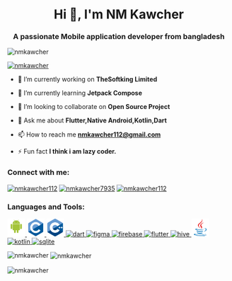 <h1 align="center">Hi 👋, I'm NM Kawcher</h1>
<h3 align="center">A passionate Mobile application developer from bangladesh</h3>

<p align="left"> <img src="https://komarev.com/ghpvc/?username=nmkawcher&label=Profile%20views&color=0e75b6&style=flat" alt="nmkawcher" /> </p>

<p align="left"> <a href="https://github.com/ryo-ma/github-profile-trophy"><img src="https://github-profile-trophy.vercel.app/?username=nmkawcher" alt="nmkawcher" /></a> </p>

- 🔭 I’m currently working on **TheSoftking Limited**

- 🌱 I’m currently learning **Jetpack Compose**

- 👯 I’m looking to collaborate on **Open Source Project**

- 💬 Ask me about **Flutter,Native Android,Kotlin,Dart**

- 📫 How to reach me **nmkawcher112@gmail.com**

- ⚡ Fun fact **I think i am lazy coder.**

<h3 align="left">Connect with me:</h3>
<p align="left">
<a href="https://linkedin.com/in/nmkawcher112" target="blank"><img align="center" src="https://raw.githubusercontent.com/rahuldkjain/github-profile-readme-generator/master/src/images/icons/Social/linked-in-alt.svg" alt="nmkawcher112" height="30" width="40" /></a>
<a href="https://www.youtube.com/c/nmkawcher7935" target="blank"><img align="center" src="https://raw.githubusercontent.com/rahuldkjain/github-profile-readme-generator/master/src/images/icons/Social/youtube.svg" alt="nmkawcher7935" height="30" width="40" /></a>
<a href="https://www.leetcode.com/nmkawcher112" target="blank"><img align="center" src="https://raw.githubusercontent.com/rahuldkjain/github-profile-readme-generator/master/src/images/icons/Social/leet-code.svg" alt="nmkawcher112" height="30" width="40" /></a>
</p>

<h3 align="left">Languages and Tools:</h3>
<p align="left"> <a href="https://developer.android.com" target="_blank" rel="noreferrer"> <img src="https://raw.githubusercontent.com/devicons/devicon/master/icons/android/android-original-wordmark.svg" alt="android" width="40" height="40"/> </a> <a href="https://www.cprogramming.com/" target="_blank" rel="noreferrer"> <img src="https://raw.githubusercontent.com/devicons/devicon/master/icons/c/c-original.svg" alt="c" width="40" height="40"/> </a> <a href="https://www.w3schools.com/cpp/" target="_blank" rel="noreferrer"> <img src="https://raw.githubusercontent.com/devicons/devicon/master/icons/cplusplus/cplusplus-original.svg" alt="cplusplus" width="40" height="40"/> </a> <a href="https://dart.dev" target="_blank" rel="noreferrer"> <img src="https://www.vectorlogo.zone/logos/dartlang/dartlang-icon.svg" alt="dart" width="40" height="40"/> </a> <a href="https://www.figma.com/" target="_blank" rel="noreferrer"> <img src="https://www.vectorlogo.zone/logos/figma/figma-icon.svg" alt="figma" width="40" height="40"/> </a> <a href="https://firebase.google.com/" target="_blank" rel="noreferrer"> <img src="https://www.vectorlogo.zone/logos/firebase/firebase-icon.svg" alt="firebase" width="40" height="40"/> </a> <a href="https://flutter.dev" target="_blank" rel="noreferrer"> <img src="https://www.vectorlogo.zone/logos/flutterio/flutterio-icon.svg" alt="flutter" width="40" height="40"/> </a> <a href="https://hive.apache.org/" target="_blank" rel="noreferrer"> <img src="https://www.vectorlogo.zone/logos/apache_hive/apache_hive-icon.svg" alt="hive" width="40" height="40"/> </a> <a href="https://www.java.com" target="_blank" rel="noreferrer"> <img src="https://raw.githubusercontent.com/devicons/devicon/master/icons/java/java-original.svg" alt="java" width="40" height="40"/> </a> <a href="https://kotlinlang.org" target="_blank" rel="noreferrer"> <img src="https://www.vectorlogo.zone/logos/kotlinlang/kotlinlang-icon.svg" alt="kotlin" width="40" height="40"/> </a> <a href="https://www.sqlite.org/" target="_blank" rel="noreferrer"> <img src="https://www.vectorlogo.zone/logos/sqlite/sqlite-icon.svg" alt="sqlite" width="40" height="40"/> </a> </p>

<p><img align="left" src="https://github-readme-stats.vercel.app/api/top-langs?username=nmkawcher&show_icons=true&locale=en&layout=compact" alt="nmkawcher" /></p>

<p>&nbsp;<img align="center" src="https://github-readme-stats.vercel.app/api?username=nmkawcher&show_icons=true&locale=en" alt="nmkawcher" /></p>

<p><img align="center" src="https://github-readme-streak-stats.herokuapp.com/?user=nmkawcher&" alt="nmkawcher" /></p>

